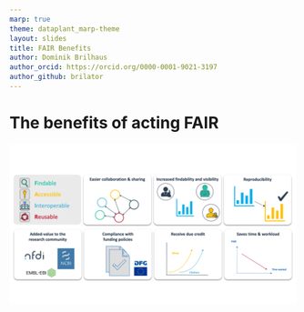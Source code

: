 ```yaml
---
marp: true
theme: dataplant_marp-theme
layout: slides
title: FAIR Benefits
author: Dominik Brilhaus
author_orcid: https://orcid.org/0000-0001-9021-3197
author_github: brilator
---
```


# The benefits of acting FAIR

<style scoped>

section p img {
width: 1100px;
height: 450px;
object-fit: cover;
}
</style>

![](./../../img/FAIR_Benefits.png)
